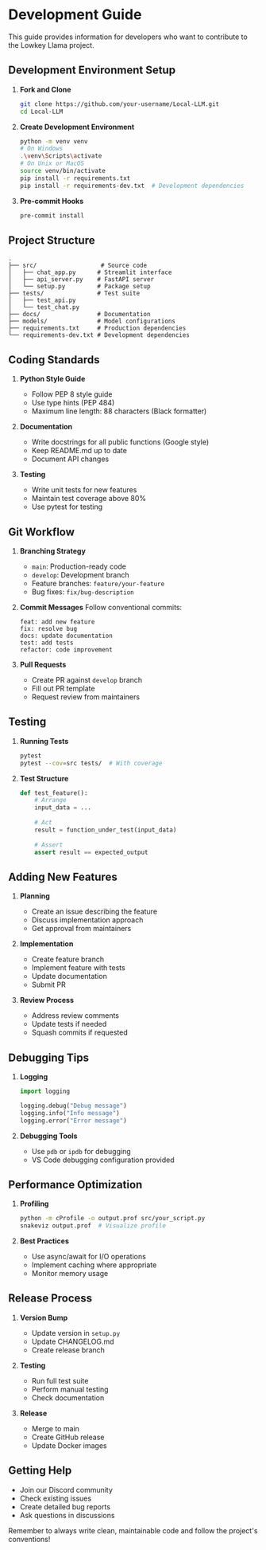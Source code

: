 # Development Guide

This guide provides information for developers who want to contribute to the Lowkey Llama project.

## Development Environment Setup

1. **Fork and Clone**
   ```bash
   git clone https://github.com/your-username/Local-LLM.git
   cd Local-LLM
   ```

2. **Create Development Environment**
   ```bash
   python -m venv venv
   # On Windows
   .\venv\Scripts\activate
   # On Unix or MacOS
   source venv/bin/activate
   pip install -r requirements.txt
   pip install -r requirements-dev.txt  # Development dependencies
   ```

3. **Pre-commit Hooks**
   ```bash
   pre-commit install
   ```

## Project Structure

```
.
├── src/                  # Source code
│   ├── chat_app.py      # Streamlit interface
│   ├── api_server.py    # FastAPI server
│   └── setup.py         # Package setup
├── tests/               # Test suite
│   ├── test_api.py
│   └── test_chat.py
├── docs/                # Documentation
├── models/              # Model configurations
├── requirements.txt     # Production dependencies
└── requirements-dev.txt # Development dependencies
```

## Coding Standards

1. **Python Style Guide**
   - Follow PEP 8 style guide
   - Use type hints (PEP 484)
   - Maximum line length: 88 characters (Black formatter)

2. **Documentation**
   - Write docstrings for all public functions (Google style)
   - Keep README.md up to date
   - Document API changes

3. **Testing**
   - Write unit tests for new features
   - Maintain test coverage above 80%
   - Use pytest for testing

## Git Workflow

1. **Branching Strategy**
   - `main`: Production-ready code
   - `develop`: Development branch
   - Feature branches: `feature/your-feature`
   - Bug fixes: `fix/bug-description`

2. **Commit Messages**
   Follow conventional commits:
   ```
   feat: add new feature
   fix: resolve bug
   docs: update documentation
   test: add tests
   refactor: code improvement
   ```

3. **Pull Requests**
   - Create PR against `develop` branch
   - Fill out PR template
   - Request review from maintainers

## Testing

1. **Running Tests**
   ```bash
   pytest
   pytest --cov=src tests/  # With coverage
   ```

2. **Test Structure**
   ```python
   def test_feature():
       # Arrange
       input_data = ...
       
       # Act
       result = function_under_test(input_data)
       
       # Assert
       assert result == expected_output
   ```

## Adding New Features

1. **Planning**
   - Create an issue describing the feature
   - Discuss implementation approach
   - Get approval from maintainers

2. **Implementation**
   - Create feature branch
   - Implement feature with tests
   - Update documentation
   - Submit PR

3. **Review Process**
   - Address review comments
   - Update tests if needed
   - Squash commits if requested

## Debugging Tips

1. **Logging**
   ```python
   import logging
   
   logging.debug("Debug message")
   logging.info("Info message")
   logging.error("Error message")
   ```

2. **Debugging Tools**
   - Use `pdb` or `ipdb` for debugging
   - VS Code debugging configuration provided

## Performance Optimization

1. **Profiling**
   ```bash
   python -m cProfile -o output.prof src/your_script.py
   snakeviz output.prof  # Visualize profile
   ```

2. **Best Practices**
   - Use async/await for I/O operations
   - Implement caching where appropriate
   - Monitor memory usage

## Release Process

1. **Version Bump**
   - Update version in `setup.py`
   - Update CHANGELOG.md
   - Create release branch

2. **Testing**
   - Run full test suite
   - Perform manual testing
   - Check documentation

3. **Release**
   - Merge to main
   - Create GitHub release
   - Update Docker images

## Getting Help

- Join our Discord community
- Check existing issues
- Create detailed bug reports
- Ask questions in discussions

Remember to always write clean, maintainable code and follow the project's conventions! 